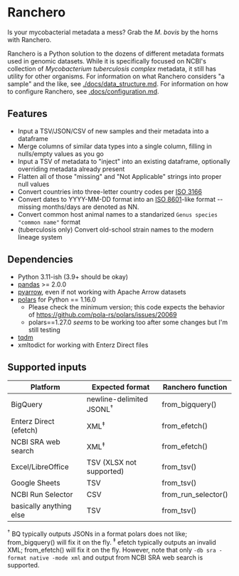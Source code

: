 # Ranchero
Is your mycobacterial metadata a mess? Grab the *M. bovis* by the horns with Ranchero.

Ranchero is a Python solution to the dozens of different metadata formats used in genomic datasets. While it is specifically focused on NCBI's collection of *Mycobacterium tuberculosis complex* metadata, it still has utility for other organisms. For information on what Ranchero considers "a sample" and the like, see [./docs/data_structure.md](./docs/data_structure.md). For information on how to configure Ranchero, see [.docs/configuration.md](.docs/configuration.md).

 ## Features
 * Input a TSV/JSON/CSV of new samples and their metadata into a dataframe
 * Merge columns of similar data types into a single column, filling in nulls/empty values as you go
 * Input a TSV of metadata to "inject" into an existing dataframe, optionally overriding metadata already present
 * Flatten all of those "missing" and "Not Applicable" strings into proper null values
 * Convert countries into three-letter country codes per [ISO 3166](https://en.wikipedia.org/wiki/List_of_ISO_3166_country_codes)
 * Convert dates to YYYY-MM-DD format into an [ISO 8601](https://en.wikipedia.org/wiki/ISO_8601)-like format -- missing months/days are denoted as NN.
 * Convert common host animal names to a standarized `Genus species "common name"` format
 * (tuberculosis only) Convert old-school strain names to the modern lineage system

 ## Dependencies
 * Python 3.11-ish (3.9+ should be okay)
 * [pandas](https://pandas.pydata.org/) >= 2.0.0
 * [pyarrow](https://pypi.org/project/pyarrow/), even if not working with Apache Arrow datasets
 * [polars](https://github.com/pola-rs/polars) for Python == 1.16.0
   * Please check the minimum version; this code expects the behavior of https://github.com/pola-rs/polars/issues/20069
   * polars==1.27.0 *seems* to be working too after some changes but I'm still testing
 * [tqdm](https://github.com/tqdm/tqdm)
 * xmltodict for working with Enterz Direct files


 ## Supported inputs

  | Platform                | Expected format                     | Ranchero function   |
  |-------------------------|-------------------------------------|---------------------|
  | BigQuery                | newline-delimited JSONL<sup>†</sup> | from_bigquery()     |
  | Enterz Direct (efetch)  | XML<sup>‡</sup>                     | from_efetch()       |
  | NCBI SRA web search     | XML<sup>‡</sup>                     | from_efetch()       |
  | Excel/LibreOffice       | TSV (XLSX not supported)            | from_tsv()          |
  | Google Sheets           | TSV                                 | from_tsv()          |
  | NCBI Run Selector       | CSV                                 | from_run_selector() |
  | basically anything else | TSV                                 | from_tsv()          |

   <sup>†</sup> BQ typically outputs JSONs in a format polars does not like; from_bigquery() will fix it on the fly.
   <sup>‡</sup> efetch typically outputs an invalid XML; from_efetch() will fix it on the fly. However, note that only `-db sra -format native -mode xml` and output from NCBI SRA web search is supported.